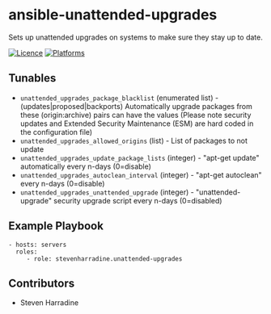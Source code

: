 # ansible-unattended-upgrades

Sets up unattended upgrades on systems to make sure they stay up to date.

[![Licence](https://img.shields.io/badge/Licence-MIT-blue.svg)](https://opensource.org/licenses/MIT)
[![Platforms](http://img.shields.io/badge/platforms-ubuntu-lightgrey.svg?style=flat)](#)

Tunables
--------
* `unattended_upgrades_package_blacklist` (enumerated list) - (updates|proposed|backports) Automatically upgrade packages from these (origin:archive) pairs can have the values (Please note security updates and Extended Security Maintenance (ESM) are hard coded in the configuration file)
* `unattended_upgrades_allowed_origins` (list) - List of packages to not update
* `unattended_upgrades_update_package_lists` (integer) - "apt-get update" automatically every n-days (0=disable)
* `unattended_upgrades_autoclean_interval` (integer) - "apt-get autoclean" every n-days (0=disable)
* `unattended_upgrades_unattended_upgrade` (integer) - "unattended-upgrade" security upgrade script every n-days (0=disabled)

Example Playbook
----------------
    - hosts: servers
      roles:
         - role: stevenharradine.unattended-upgrades


Contributors
------------
* Steven Harradine
